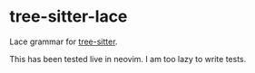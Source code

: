 # tree-sitter-lace

Lace grammar for [tree-sitter](https://github.com/tree-sitter/tree-sitter).

This has been tested live in neovim. I am too lazy to write tests.
